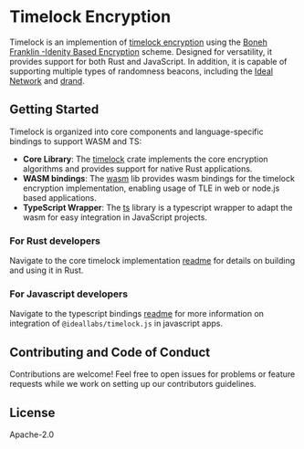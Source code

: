 # Timelock Encryption

Timelock is an implemention of [timelock encryption](https://docs.idealabs.network/docs/learn/crypto/timelock_encryption) using the [Boneh Franklin -Idenity Based Encryption](https://crypto.stanford.edu/~dabo/papers/bfibe.pdf) scheme. Designed for versatility, it provides support for both Rust and JavaScript. In addition, it is capable of supporting multiple types of randomness beacons, including the [Ideal Network](https://docs.idealabs.network) and [drand](https://drand.love).

## Getting Started

Timelock is organized into core components and language-specific bindings to support WASM and TS:

- **Core Library**: The [timelock](./timelock/) crate implements the core encryption algorithms and provides support for native Rust applications.
- **WASM bindings**: The [wasm](./wasm/) lib provides wasm bindings for the timelock encryption implementation, enabling usage of TLE in web or node.js based applications.
- **TypeScript Wrapper**: The [ts](./ts/) library is a typescript wrapper to adapt the wasm for easy integration in JavaScript projects. 

### For Rust developers
Navigate to the core timelock implementation [readme](./timelock/README.md) for details on building and using it in Rust.

### For Javascript developers
Navigate to the typescript bindings [readme](./ts/README.md) for more information on integration of `@ideallabs/timelock.js` in javascript apps.


## Contributing and Code of Conduct

Contributions are welcome! Feel free to open issues for problems or feature requests while we work on setting up our contributors guidelines.

## License

Apache-2.0